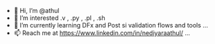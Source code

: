 - 👋 Hi, I’m @athul
- 👀 I’m interested .v , .py , .pl , .sh
- 🌱 I’m currently learning DFx and Post si validation flows and tools ...
- 📫 Reach me at https://www.linkedin.com/in/nediyaraathul/ ...

<!---
athuldeepn/athuldeepn is a ✨ special ✨ repository because its `README.md` (this file) appears on your GitHub profile.
You can click the Preview link to take a look at your changes.
--->

